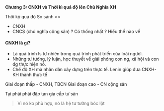 **Chương 3: CNXH và Thời kì quá độ lên Chủ Nghĩa XH**


Thời kỳ quá độ
So sánh ><
- CNXH
- CNCS (chủ nghĩa cộng sản)
	? Có thống nhất
	? Hiểu thế nào về 




#### CNXH là gì?
+ Là quá trình ls tự nhiên trong quá trình phát triển của loài người.
+ Những tư tưởng, lý luận, học thuyết về giải phóng con ng, xã hội và con đg thực hiện nó.
+ Chế độ XH mà nhân dân xây dựng trên thực tế.
	Lenin giúp đưa CNXH-KH thành thực tế


Giai đoạn thấp - CNXH, TBCN
Giai đoạn cao - CN cộng sản


Tại phải phải đập tan gia cấp tư sản
> Vì nó ko phù hợp, nó là hệ tư tưởng bóc lột

